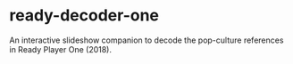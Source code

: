 # ready-decoder-one
An interactive slideshow companion to decode the pop-culture references in Ready Player One (2018).
